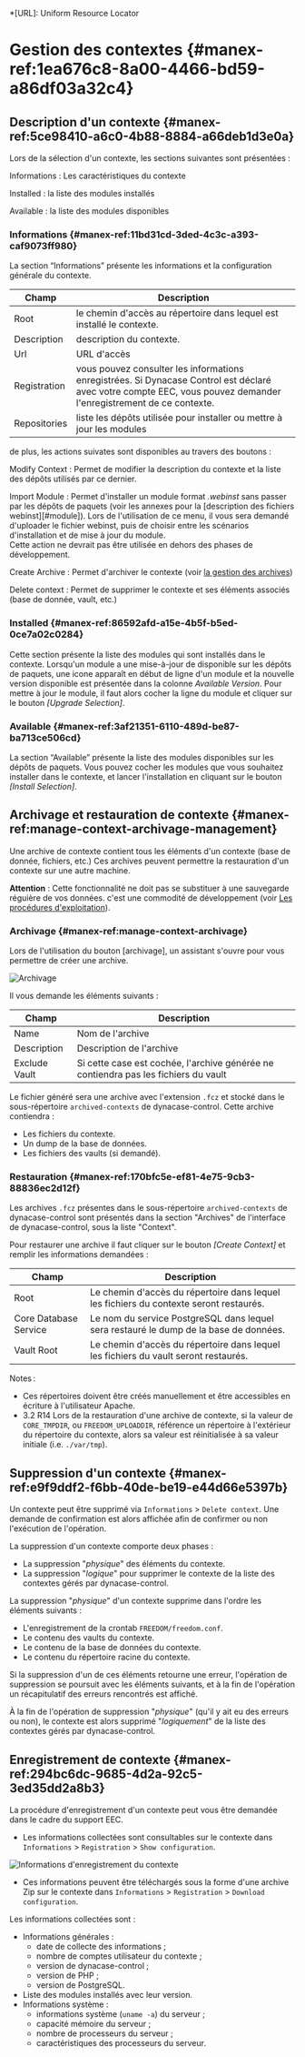*[URL]: Uniform Resource Locator

# Gestion des contextes {#manex-ref:1ea676c8-8a00-4466-bd59-a86df03a32c4}

## Description d'un contexte {#manex-ref:5ce98410-a6c0-4b88-8884-a66deb1d3e0a}

Lors de la sélection d'un contexte, les sections suivantes sont présentées :

Informations
:   Les caractéristiques du contexte

Installed
:   la liste des modules installés

Available
:   la liste des modules disponibles

### Informations {#manex-ref:11bd31cd-3ded-4c3c-a393-caf9073ff980}

La section “Informations” présente les informations et la configuration générale du contexte.

| Champ        | Description                                                                                                                                                                                                              |
| -            | -                                                                                                                                                                                                                        |
| Root         | le chemin d'accès au répertoire dans lequel est installé le contexte.         |
| Description  | description du contexte.                                                      |
| Url          | URL d'accès                                                                   |
| Registration | vous pouvez consulter les informations enregistrées. Si Dynacase Control est déclaré avec votre compte EEC, vous pouvez demander l'enregistrement de ce contexte.                                                                                |
| Repositories | liste les dépôts utilisée pour installer ou mettre à jour les modules                                        |

de plus, les actions suivates sont disponibles au travers des boutons :

Modify Context
:   Permet de modifier la description du contexte et la liste des dépôts utilisés par ce dernier.

Import Module
:   Permet d'installer un module format *.webinst* sans passer par les dépôts de paquets (voir les annexes pour la [description des fichiers webinst][#module]).
    Lors de l'utilisation de ce menu, il vous sera demandé d'uploader le fichier webinst, puis de choisir entre les scénarios d'installation et de mise à jour du module.  
    Cette action ne devrait pas être utilisée en dehors des phases de développement.

Create Archive
:   Permet d'archiver le contexte (voir [la gestion des archives](#manex-ref:manage-context-archivage-management))

Delete context
:   Permet de supprimer le contexte et ses éléments associés (base de donnée, vault, etc.)

### Installed {#manex-ref:86592afd-a15e-4b5f-b5ed-0ce7a02c0284}

Cette section présente la liste des modules qui sont installés dans le contexte.
Lorsqu'un module a une mise-à-jour de disponible sur les dépôts de paquets, une icone apparaît en début de ligne d'un module et la nouvelle version disponible est présentée dans la colonne *Available Version*.
Pour mettre à jour le module, il faut alors cocher la ligne du module et cliquer sur le bouton *[Upgrade Selection]*.

### Available {#manex-ref:3af21351-6110-489d-be87-ba713ce506cd}
La section “Available” présente la liste des modules disponibles sur les dépôts de paquets.
Vous pouvez cocher les modules que vous souhaitez installer dans le contexte, et lancer l'installation en cliquant
sur le bouton *[Install Selection]*.

## Archivage et restauration de contexte {#manex-ref:manage-context-archivage-management}

Une archive de contexte contient tous les éléments d'un contexte (base de donnée, fichiers, etc.)
Ces archives peuvent permettre la restauration d'un contexte sur une autre machine.

**Attention** : Cette fonctionnalité ne doit pas se substituer à une sauvegarde réguière de vos données. c'est une commodité de développement (voir [Les procédures d'exploitation](#exploitation-save-restore)).

### Archivage {#manex-ref:manage-context-archivage}

Lors de l'utilisation du bouton [archivage], un assistant s'ouvre pour vous permettre de créer une archive.

![ Archivage ](i14.png "Archivage d'un contexte")

Il vous demande les éléments suivants :

| Champ         | Description                                                                         |
| -             | -                                                                                   |
| Name          | Nom de l'archive                                                                    |
| Description   | Description de l'archive                                                            |
| Exclude Vault | Si cette case est cochée, l'archive générée ne contiendra pas les fichiers du vault |

Le fichier généré sera une archive avec l'extension `.fcz` et stocké dans le sous-répertoire `archived-contexts` de dynacase-control. Cette archive contiendra :

* Les fichiers du contexte.
* Un dump de la base de données.
* Les fichiers des vaults (si demandé).

### Restauration {#manex-ref:170bfc5e-ef81-4e75-9cb3-88836ec2d12f}

Les archives `.fcz` présentes dans le sous-répertoire `archived-contexts` de dynacase-control sont présentés dans la section "Archives" de l'interface de dynacase-control, sous la liste "Context".

Pour restaurer une archive il faut cliquer sur le bouton *[Create Context]* et remplir les informations demandées :

| Champ                 | Description                                                                            |
| -                     | -                                                                                      |
| Root                  | Le chemin d'accès du répertoire dans lequel les fichiers du contexte seront restaurés. |
| Core Database Service | Le nom du service PostgreSQL dans lequel sera restauré le dump de la base de données.  |
| Vault Root            | Le chemin d'accès du répertoire dans lequel les fichiers du vault seront restaurés.    |


Notes :

* Ces répertoires doivent être créés manuellement et être accessibles en
  écriture à l'utilisateur Apache.
* <span class="flag inline release from">3.2 R14</span> Lors de la restauration
  d'une archive de contexte, si la valeur de `CORE_TMPDIR`, ou
  `FREEDOM_UPLOADDIR`, référence un répertoire à l'extérieur du répertoire du
  contexte, alors sa valeur est réinitialisée à sa valeur initiale (i.e.
  `./var/tmp`).


## Suppression d'un contexte {#manex-ref:e9f9ddf2-f6bb-40de-be19-e44d66e5397b}

Un contexte peut être supprimé via `Informations` > `Delete context`. Une
demande de confirmation est alors affichée afin de confirmer ou non l'exécution
de l'opération.

La suppression d'un contexte comporte deux phases :

* La suppression "_physique_" des éléments du contexte.
* La suppression "_logique_" pour supprimer le contexte de la liste des
  contextes gérés par dynacase-control.

La suppression "_physique_" d'un contexte supprime dans l'ordre les éléments
suivants :

* L'enregistrement de la crontab `FREEDOM/freedom.conf`.
* Le contenu des vaults du contexte.
* Le contenu de la base de données du contexte.
* Le contenu du répertoire racine du contexte.

Si la suppression d'un de ces éléments retourne une erreur, l'opération de
suppression se poursuit avec les éléments suivants, et à la fin de l'opération
un récapitulatif des erreurs rencontrés est affiché.

À la fin de l'opération de suppression "_physique_" (qu'il y ait eu des erreurs
ou non), le contexte est alors supprimé "_logiquement_" de la liste des
contextes gérés par dynacase-control.

## Enregistrement de contexte {#manex-ref:294bc6dc-9685-4d2a-92c5-3ed35dd2a8b3}

La procédure d'enregistrement d'un contexte peut vous être demandée dans le
cadre du support EEC.

* Les informations collectées sont consultables sur le contexte dans
  `Informations` > `Registration` > `Show configuration`.

![ Informations d'enregistrement du contexte ](i15.png "Consultation des informations d'enregistrement du contexte")

* Ces informations peuvent être téléchargés sous la forme d'une archive Zip sur
  le contexte dans `Informations` > `Registration` > `Download configuration`.

Les informations collectées sont :

* Informations générales :
  * date de collecte des informations ;
  * nombre de comptes utilisateur du contexte ;
  * version de dynacase-control ;
  * version de PHP ;
  * version de PostgreSQL.
* Liste des modules installés avec leur version.
* Informations système :
  * informations système (`uname -a`) du serveur ;
  * capacité mémoire du serveur ;
  * nombre de processeurs du serveur ;
  * caractéristiques des processeurs du serveur.

<!-- links -->
[module]: #manex-ref:f28ae532-05cf-4a2d-a959-fbf258f1a778
